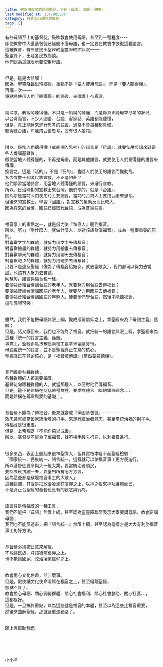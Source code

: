 ```yaml
---
title: 聖靈降臨節的語言重點，不是『母語』，而是『聽懂』
last_modified_at: 1547985379
category: 教會流行觀念的偏差
tags: []
---
```


<p>有些母語至上的基督徒，鼓吹教會使用母語，甚至到一種程度----<br/>即使教會中大量基督徒已經聽不懂母語，也一定要在教會中恢復這種語言。<br/><!--more-->這種教會，有些會提出聖經的聖靈降臨節狀況-----<br/>聖靈降下，出現各民族鄉談。<br/>他們認為這就表示要使用母語。<br/><br/><br/>但是，這是大誤解！<br/>因為，聖靈降臨出現鄉談，重點不是『要人使用母語』，而是『要人聽得懂』。<br/>再講一次-----<br/>重點是使用人們『聽得懂』的語言，來傳講上帝真理。<br/><br/><br/>請注意，我說的聽得懂，不只是一般說的聽懂，而是你真正能用來思考的狀況。<br/>以台灣而言，不少人國語、台語、客家話、英語都能聽懂，<br/>但是，真正能用來進行思考的語言，通常不會每種都具備。<br/>聽得懂台語，和能用台語思考，這有很大差距。<br/><br/><br/>所以，假使人們聽得懂（或能深入思考）的語言是『母語』，就要使用母語來對這些人傳講基督教；<br/>假使當地人聽得懂的，不再是母語，而是其他語言，就要使用人們聽得懂的語言來傳講。<br/>換言之，這是『活的』，不是『死的』，會隨人們使用的語言而變動的。<br/>多少宣教士到各民族宣教，不正是如此？<br/>他們學習當地語言，用當地人聽得懂的語言，來進行宣教。<br/>所以，日治時期的宣教士來台灣，他們學的，就是『台語』，<br/>因為那是當時人們使用的主要語言，當時的台灣人主要用台語來思考。<br/>但後來的宣教士，學習『國語』，對宣教的幫助反而比較大，<br/>因為後來的台灣，國語已經取代台語，成為普遍語言。<br/><br/><br/>福音事工的重點之一，就是努力使『每個人』聽到福音。<br/>所以，努力『對什麼人，就做什麼人，以對該族群傳福音』，成為一種很重要的原則。<br/>對喜歡文字的群體，就努力用文字去傳福音；<br/>對喜歡繪畫的群體，就努力用繪畫去傳福音；<br/>對喜歡聊天的群體，就努力用聊天去傳福音；<br/>對喜歡跑步的群體，就努力用跑步去傳福音；<br/>只要不是違反聖經（像為了傳福音給妓女，就去當妓女），我們都可以努力去嘗試，也該有人努力去嘗試。<br/>同樣的，語言與福音也一樣，<br/>要傳福音給台灣講台語的老年人，就要努力用台語去傳福音；<br/>要傳福音給台灣講國語的老年人，就要努力用國語去傳福音；<br/>要傳福音給台灣講國語的年輕人，硬要他們學台語，然後才能聽福音，<br/>這叫荒謬可笑！<br/><br/><br/>雖然，我們不能把母語無限上綱，變成凌駕信仰之上，拿聖經來為『母語主義』護航；<br/>但是，話又講回來，我們也不能為了福音，就把統一的語言無限上綱，拿聖經來為這種『統一的語言主義』護航。<br/>事實上，聖經都無法被這兩種主義拿來當護身符。<br/>母語或統一的語言，並不是聖經真正在意的核心。<br/>聖經真正在意的核心，是『福音被傳講』（當然要被聽懂）。<br/><br/><br/>我們尊重各種群體，<br/>各種群體的人都需要福音，<br/>基督徒向哪種群體的人，就當那種人，以便對他們傳福音。<br/>但是，這不是建構在貶低某種群體，要求群體大一統的錯誤觀念上，<br/>而是建構在尊重與愛的基礎上。<br/><br/><br/>基督徒不能為了傳福音，後來就變成『黨國基督徒』--------<br/>效忠某黨或當國家統治者的打手，來遂行統治者意志，甚至當統治者的劊子手。<br/>傳福音是很重要，<br/>但是，上帝規定『不能作惡以成善』，<br/>所以，基督徒不能為了傳福音，就不擇手段去行惡，以利福音進行。<br/><br/><br/>很多東西，表面上聽起來很神聖偉大，但其實根本經不起聖經檢驗：<br/>「國家統一、民族統一、語言統一，這樣就可以使福音事工更方便進行，<br/>所以基督徒要參與大一統大業，要當統治者順民，<br/>要除去反抗統一者，要壓制所有地方方言，<br/>因為這些都是破壞福音事工的大敵人」<br/>這種論調，其實是把政治凌駕在信仰之上，以神之名來神功護體而已，<br/>不是真正合聖經的基督徒應有的觀念與行為。<br/><br/><br/>語言只是傳福音的一種工具，<br/>我們不能把『母語』無限上綱，甚至認為聖靈降臨節表示大家要講母語、教會要講母語；<br/>我們也不能反過來，把『語言統一』無限上綱，甚至認為這樣才是大大有利於福音事工的好方法。<br/><br/><br/>基督徒必須按正意來解經，<br/>不能讓民族、母語凌駕信仰之上，<br/>也不能讓國家、政治凌駕信仰之上。<br/><br/><br/>教會關心文化使命，並非壞事。<br/>但是，假使讓文化使命凌駕在福音之上，甚至偏離聖經，<br/>那就不好了。<br/>教會關心母語、關心弱勢群體、關心社會福利、關心社會救助、關心社區、、，<br/>這都很好。<br/>但是，一旦搞錯重點，以為這些就是福音的本體，甚至以為這些比福音重要，<br/>然後來曲解聖經，那就嚴重走錯路了。<br/><br/><br/>願上帝幫助我們。<br/><br/><br/><br/><br/><br/>小小羊<br/><br/><br/><br/><br/><br/></p>